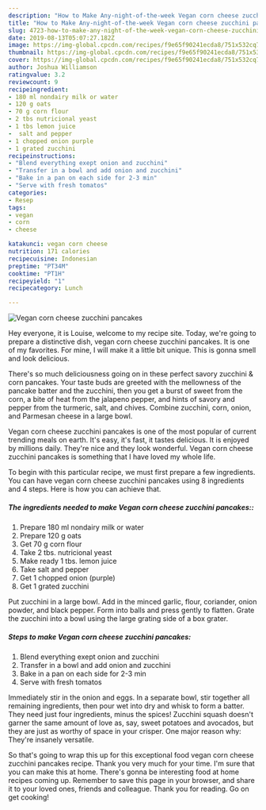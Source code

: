 ```yaml
---
description: "How to Make Any-night-of-the-week Vegan corn cheese zucchini pancakes"
title: "How to Make Any-night-of-the-week Vegan corn cheese zucchini pancakes"
slug: 4723-how-to-make-any-night-of-the-week-vegan-corn-cheese-zucchini-pancakes
date: 2019-08-13T05:07:27.182Z
image: https://img-global.cpcdn.com/recipes/f9e65f90241ecda8/751x532cq70/vegan-corn-cheese-zucchini-pancakes-recipe-main-photo.jpg
thumbnail: https://img-global.cpcdn.com/recipes/f9e65f90241ecda8/751x532cq70/vegan-corn-cheese-zucchini-pancakes-recipe-main-photo.jpg
cover: https://img-global.cpcdn.com/recipes/f9e65f90241ecda8/751x532cq70/vegan-corn-cheese-zucchini-pancakes-recipe-main-photo.jpg
author: Joshua Williamson
ratingvalue: 3.2
reviewcount: 9
recipeingredient:
- 180 ml nondairy milk or water
- 120 g oats
- 70 g corn flour
- 2 tbs nutricional yeast
- 1 tbs lemon juice
-  salt and pepper
- 1 chopped onion purple
- 1 grated zucchini
recipeinstructions:
- "Blend everything exept onion and zucchini"
- "Transfer in a bowl and add onion and zucchini"
- "Bake in a pan on each side for 2-3 min"
- "Serve with fresh tomatos"
categories:
- Resep
tags:
- vegan
- corn
- cheese

katakunci: vegan corn cheese
nutrition: 171 calories
recipecuisine: Indonesian
preptime: "PT34M"
cooktime: "PT1H"
recipeyield: "1"
recipecategory: Lunch

---
```



![Vegan corn cheese zucchini pancakes](https://img-global.cpcdn.com/recipes/f9e65f90241ecda8/751x532cq70/vegan-corn-cheese-zucchini-pancakes-recipe-main-photo.jpg)

Hey everyone, it is Louise, welcome to my recipe site. Today, we're going to prepare a distinctive dish, vegan corn cheese zucchini pancakes. It is one of my favorites. For mine, I will make it a little bit unique. This is gonna smell and look delicious.

There&#39;s so much deliciousness going on in these perfect savory zucchini &amp; corn pancakes. Your taste buds are greeted with the mellowness of the pancake batter and the zucchini, then you get a burst of sweet from the corn, a bite of heat from the jalapeno pepper, and hints of savory and pepper from the turmeric, salt, and chives. Combine zucchini, corn, onion, and Parmesan cheese in a large bowl.

Vegan corn cheese zucchini pancakes is one of the most popular of current trending meals on earth. It's easy, it's fast, it tastes delicious. It is enjoyed by millions daily. They're nice and they look wonderful. Vegan corn cheese zucchini pancakes is something that I have loved my whole life.


To begin with this particular recipe, we must first prepare a few ingredients. You can have vegan corn cheese zucchini pancakes using 8 ingredients and 4 steps. Here is how you can achieve that.

##### The ingredients needed to make Vegan corn cheese zucchini pancakes::

1. Prepare 180 ml nondairy milk or water
1. Prepare 120 g oats
1. Get 70 g corn flour
1. Take 2 tbs. nutricional yeast
1. Make ready 1 tbs. lemon juice
1. Take  salt and pepper
1. Get 1 chopped onion (purple)
1. Get 1 grated zucchini


Put zucchini in a large bowl. Add in the minced garlic, flour, coriander, onion powder, and black pepper. Form into balls and press gently to flatten. Grate the zucchini into a bowl using the large grating side of a box grater. 

##### Steps to make Vegan corn cheese zucchini pancakes:

1. Blend everything exept onion and zucchini
1. Transfer in a bowl and add onion and zucchini
1. Bake in a pan on each side for 2-3 min
1. Serve with fresh tomatos


Immediately stir in the onion and eggs. In a separate bowl, stir together all remaining ingredients, then pour wet into dry and whisk to form a batter. They need just four ingredients, minus the spices! Zucchini squash doesn&#39;t garner the same amount of love as, say, sweet potatoes and avocados, but they are just as worthy of space in your crisper. One major reason why: They&#39;re insanely versatile. 

So that's going to wrap this up for this exceptional food vegan corn cheese zucchini pancakes recipe. Thank you very much for your time. I'm sure that you can make this at home. There's gonna be interesting food at home recipes coming up. Remember to save this page in your browser, and share it to your loved ones, friends and colleague. Thank you for reading. Go on get cooking!
